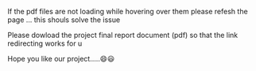 If the pdf files are not loading while hovering over them please refesh the page ... this shouls solve the issue 

Please dowload the project final report document (pdf) so  that  the link redirecting works for u 


Hope you like our project.....😄😃
